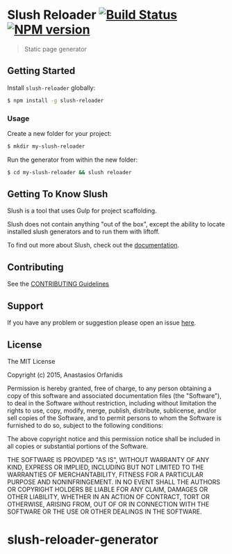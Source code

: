 # Slush Reloader [![Build Status](https://secure.travis-ci.org/KevinOrfas/slush-reloader.png?branch=master)](https://travis-ci.org/KevinOrfas/slush-reloader-generator) [![NPM version](https://badge-me.herokuapp.com/api/npm/slush-reloader.png)](http://badges.enytc.com/for/npm/slush-reloader)

> Static page generator


## Getting Started

Install `slush-reloader` globally:

```bash
$ npm install -g slush-reloader
```

### Usage

Create a new folder for your project:

```bash
$ mkdir my-slush-reloader
```

Run the generator from within the new folder:

```bash
$ cd my-slush-reloader && slush reloader
```

## Getting To Know Slush

Slush is a tool that uses Gulp for project scaffolding.

Slush does not contain anything "out of the box", except the ability to locate installed slush generators and to run them with liftoff.

To find out more about Slush, check out the [documentation](https://github.com/slushjs/slush).

## Contributing

See the [CONTRIBUTING Guidelines](https://github.com/KevinOrfas/slush-reloader/blob/master/CONTRIBUTING.md)

## Support
If you have any problem or suggestion please open an issue [here](https://github.com/KevinOrfas/slush-reloader/issues).

## License 

The MIT License

Copyright (c) 2015, Anastasios Orfanidis

Permission is hereby granted, free of charge, to any person
obtaining a copy of this software and associated documentation
files (the "Software"), to deal in the Software without
restriction, including without limitation the rights to use,
copy, modify, merge, publish, distribute, sublicense, and/or sell
copies of the Software, and to permit persons to whom the
Software is furnished to do so, subject to the following
conditions:

The above copyright notice and this permission notice shall be
included in all copies or substantial portions of the Software.

THE SOFTWARE IS PROVIDED "AS IS", WITHOUT WARRANTY OF ANY KIND,
EXPRESS OR IMPLIED, INCLUDING BUT NOT LIMITED TO THE WARRANTIES
OF MERCHANTABILITY, FITNESS FOR A PARTICULAR PURPOSE AND
NONINFRINGEMENT. IN NO EVENT SHALL THE AUTHORS OR COPYRIGHT
HOLDERS BE LIABLE FOR ANY CLAIM, DAMAGES OR OTHER LIABILITY,
WHETHER IN AN ACTION OF CONTRACT, TORT OR OTHERWISE, ARISING
FROM, OUT OF OR IN CONNECTION WITH THE SOFTWARE OR THE USE OR
OTHER DEALINGS IN THE SOFTWARE.

# slush-reloader-generator
